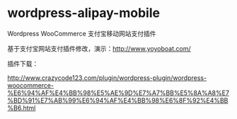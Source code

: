 # wordpress-alipay-mobile
Wordpress WooCommerce 支付宝移动网站支付插件


基于支付宝网站支付插件修改，演示：http://www.yoyoboat.com/

插件下载：

http://www.crazycode123.com/plugin/wordpress-plugin/wordpress-woocommerce-%E6%94%AF%E4%BB%98%E5%AE%9D%E7%A7%BB%E5%8A%A8%E7%BD%91%E7%AB%99%E6%94%AF%E4%BB%98%E6%8F%92%E4%BB%B6.html
